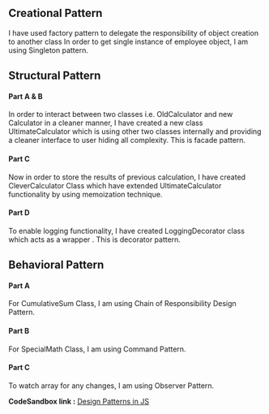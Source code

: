 ## Creational Pattern

I have used factory pattern to delegate the responsibility of object creation to another class
In order to get single instance of employee object, I am using Singleton pattern. 

## Structural Pattern

#### Part A & B  

In order to interact between two classes i.e. OldCalculator and new Calculator in a cleaner manner, I have created a new  class UltimateCalculator which is  using other two classes internally and providing a cleaner interface to user hiding all complexity. This is facade pattern. 

#### Part C

Now in order to store the results of previous calculation, I have created CleverCalculator Class which have extended UltimateCalculator functionality by using memoization technique.

#### Part D

To enable logging functionality, I have created LoggingDecorator class which acts as a wrapper . This is decorator pattern.

## Behavioral Pattern

#### Part A 

For CumulativeSum Class, I am using Chain of Responsibility Design Pattern.

#### Part B 

For SpecialMath  Class, I am using Command Pattern.

#### Part C

To watch array for any changes, I am using Observer Pattern.


**CodeSandbox link :**
[Design Patterns in JS](https://codesandbox.io/s/dank-voice-bnob2?file=/src/structuralPattern.js:0-1134)
